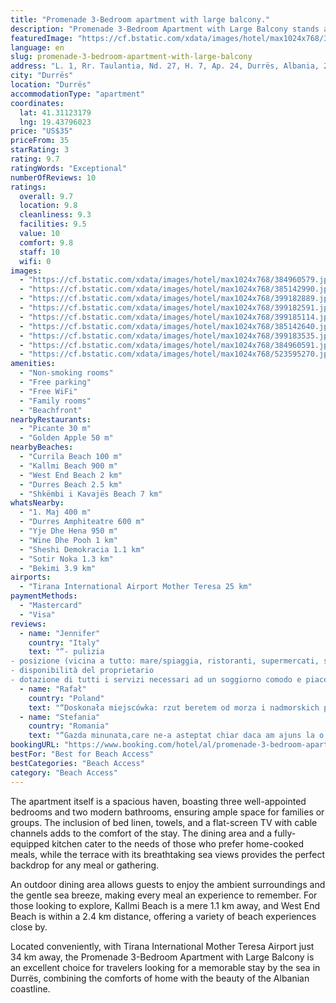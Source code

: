 ```yaml
---
title: "Promenade 3-Bedroom apartment with large balcony."
description: "Promenade 3-Bedroom Apartment with Large Balcony stands as a prime choice for travelers seeking a blend of comfort and convenience in Durrës."
featuredImage: "https://cf.bstatic.com/xdata/images/hotel/max1024x768/384960579.jpg?k=5fc8c3e3c40f73cdacddf34abcde928da468b0fb6cd6afa02f2c47f568125a78&o=&hp=1"
language: en
slug: promenade-3-bedroom-apartment-with-large-balcony
address: "L. 1, Rr. Taulantia, Nd. 27, H. 7, Ap. 24, Durrës, Albania, 2025 Durrës, Albania"
city: "Durrës"
location: "Durrës"
accommodationType: "apartment"
coordinates:
  lat: 41.31123179
  lng: 19.43796023
price: "US$35"
priceFrom: 35
starRating: 3
rating: 9.7
ratingWords: "Exceptional"
numberOfReviews: 10
ratings:
  overall: 9.7
  location: 9.8
  cleanliness: 9.3
  facilities: 9.5
  value: 10
  comfort: 9.8
  staff: 10
  wifi: 0
images:
  - "https://cf.bstatic.com/xdata/images/hotel/max1024x768/384960579.jpg?k=5fc8c3e3c40f73cdacddf34abcde928da468b0fb6cd6afa02f2c47f568125a78&o=&hp=1"
  - "https://cf.bstatic.com/xdata/images/hotel/max1024x768/385142990.jpg?k=e2f857b3e4cbb30e4899ff01d3620074808c04378b99a63e2d50006b8483f9b4&o=&hp=1"
  - "https://cf.bstatic.com/xdata/images/hotel/max1024x768/399182889.jpg?k=779a6eea164df0062e36a43d4d6fc693c22a32b92ffd34346a39d4abe52ef6a5&o=&hp=1"
  - "https://cf.bstatic.com/xdata/images/hotel/max1024x768/399182591.jpg?k=1306453f6f11a27791df77f1d11db843ff95768c748c144bbd01ce39c006aab3&o=&hp=1"
  - "https://cf.bstatic.com/xdata/images/hotel/max1024x768/399185114.jpg?k=ba5dca9d192cd53ed8b9b60d96ac9387185de5ddffe38a8725d07830d1d74c8b&o=&hp=1"
  - "https://cf.bstatic.com/xdata/images/hotel/max1024x768/385142640.jpg?k=ee6142d87967a74426fc5cbaf976c9a5be011ee9b428c075905aaa61c8a3c3bc&o=&hp=1"
  - "https://cf.bstatic.com/xdata/images/hotel/max1024x768/399183535.jpg?k=6d9fedb4c8dc647d332fbe08cd926357acf3e2cc985058cedd1511149531031a&o=&hp=1"
  - "https://cf.bstatic.com/xdata/images/hotel/max1024x768/384960591.jpg?k=d0a6845a427509954ebab1d2993b87afe9cdf4dabab317ecca4f193263795021&o=&hp=1"
  - "https://cf.bstatic.com/xdata/images/hotel/max1024x768/523595270.jpg?k=77980f0f7920df52a5164a6656d54bd1bfbec41fcd5293eafa44790f9b7bfa19&o=&hp=1"
amenities:
  - "Non-smoking rooms"
  - "Free parking"
  - "Free WiFi"
  - "Family rooms"
  - "Beachfront"
nearbyRestaurants:
  - "Picante 30 m"
  - "Golden Apple 50 m"
nearbyBeaches:
  - "Currila Beach 100 m"
  - "Kallmi Beach 900 m"
  - "West End Beach 2 km"
  - "Durres Beach 2.5 km"
  - "Shkëmbi i Kavajës Beach 7 km"
whatsNearby:
  - "1. Maj 400 m"
  - "Durres Amphiteatre 600 m"
  - "Yje Dhe Hena 950 m"
  - "Wine Dhe Pooh 1 km"
  - "Sheshi Demokracia 1.1 km"
  - "Sotir Noka 1.3 km"
  - "Bekimi 3.9 km"
airports:
  - "Tirana International Airport Mother Teresa 25 km"
paymentMethods:
  - "Mastercard"
  - "Visa"
reviews:
  - name: "Jennifer"
    country: "Italy"
    text: "“- pulizia
- posizione (vicina a tutto: mare/spiaggia, ristoranti, supermercati, siti di interesse culturare)
- disponibilità del proprietario
- dotazione di tutti i servizi necessari ad un soggiorno comodo e piacevole - ampio terrazzino con vista...”"
  - name: "Rafał"
    country: "Poland"
    text: "“Doskonała miejscówka: rzut beretem od morza i nadmorskich pomników, promenady, knajp oraz molo. Mieszkanie przecudowne - 2 tarasy z widokiem na Adriatyk, 2 łazienki, dobrze wyposażona kuchnia.”"
  - name: "Stefania"
    country: "Romania"
    text: "“Gazda minunata,care ne-a asteptat chiar daca am ajuns la o ora mai tarzie.Predarea si primirea cheilor foarte simpla.Am avut tot necesarul pentru un sejur reusit!AC in toate camerele,apa calda la discretie,bucataria foarte bine utilata,paturi...”"
bookingURL: "https://www.booking.com/hotel/al/promenade-3-bedroom-apartment-with-large-balcony.en-gb.html?aid=8035640"
bestFor: "Best for Beach Access"
bestCategories: "Beach Access"
category: "Beach Access"
---
```


The apartment itself is a spacious haven, boasting three well-appointed bedrooms and two modern bathrooms, ensuring ample space for families or groups. The inclusion of bed linen, towels, and a flat-screen TV with cable channels adds to the comfort of the stay. The dining area and a fully-equipped kitchen cater to the needs of those who prefer home-cooked meals, while the terrace with its breathtaking sea views provides the perfect backdrop for any meal or gathering.

An outdoor dining area allows guests to enjoy the ambient surroundings and the gentle sea breeze, making every meal an experience to remember. For those looking to explore, Kallmi Beach is a mere 1.1 km away, and West End Beach is within a 2.4 km distance, offering a variety of beach experiences close by.

Located conveniently, with Tirana International Mother Teresa Airport just 34 km away, the Promenade 3-Bedroom Apartment with Large Balcony is an excellent choice for travelers looking for a memorable stay by the sea in Durrës, combining the comforts of home with the beauty of the Albanian coastline.